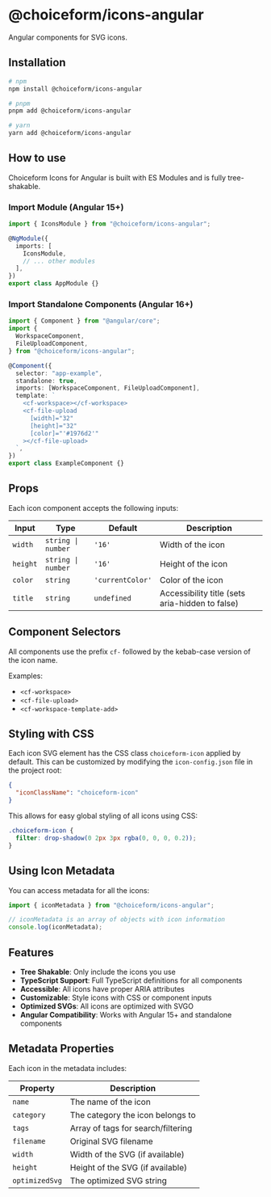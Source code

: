 # @choiceform/icons-angular

Angular components for SVG icons.

## Installation

```bash
# npm
npm install @choiceform/icons-angular

# pnpm
pnpm add @choiceform/icons-angular

# yarn
yarn add @choiceform/icons-angular
```

## How to use

Choiceform Icons for Angular is built with ES Modules and is fully tree-shakable.

### Import Module (Angular 15+)

```typescript
import { IconsModule } from "@choiceform/icons-angular";

@NgModule({
  imports: [
    IconsModule,
    // ... other modules
  ],
})
export class AppModule {}
```

### Import Standalone Components (Angular 16+)

```typescript
import { Component } from "@angular/core";
import {
  WorkspaceComponent,
  FileUploadComponent,
} from "@choiceform/icons-angular";

@Component({
  selector: "app-example",
  standalone: true,
  imports: [WorkspaceComponent, FileUploadComponent],
  template: `
    <cf-workspace></cf-workspace>
    <cf-file-upload
      [width]="32"
      [height]="32"
      [color]="'#1976d2'"
    ></cf-file-upload>
  `,
})
export class ExampleComponent {}
```

## Props

Each icon component accepts the following inputs:

| Input    | Type               | Default          | Description                                     |
| -------- | ------------------ | ---------------- | ----------------------------------------------- |
| `width`  | `string \| number` | `'16'`           | Width of the icon                               |
| `height` | `string \| number` | `'16'`           | Height of the icon                              |
| `color`  | `string`           | `'currentColor'` | Color of the icon                               |
| `title`  | `string`           | `undefined`      | Accessibility title (sets aria-hidden to false) |

## Component Selectors

All components use the prefix `cf-` followed by the kebab-case version of the icon name.

Examples:

- `<cf-workspace>`
- `<cf-file-upload>`
- `<cf-workspace-template-add>`

## Styling with CSS

Each icon SVG element has the CSS class `choiceform-icon` applied by default. This can be customized by modifying the `icon-config.json` file in the project root:

```json
{
  "iconClassName": "choiceform-icon"
}
```

This allows for easy global styling of all icons using CSS:

```css
.choiceform-icon {
  filter: drop-shadow(0 2px 3px rgba(0, 0, 0, 0.2));
}
```

## Using Icon Metadata

You can access metadata for all the icons:

```typescript
import { iconMetadata } from "@choiceform/icons-angular";

// iconMetadata is an array of objects with icon information
console.log(iconMetadata);
```

## Features

- **Tree Shakable**: Only include the icons you use
- **TypeScript Support**: Full TypeScript definitions for all components
- **Accessible**: All icons have proper ARIA attributes
- **Customizable**: Style icons with CSS or component inputs
- **Optimized SVGs**: All icons are optimized with SVGO
- **Angular Compatibility**: Works with Angular 15+ and standalone components

## Metadata Properties

Each icon in the metadata includes:

| Property       | Description                        |
| -------------- | ---------------------------------- |
| `name`         | The name of the icon               |
| `category`     | The category the icon belongs to   |
| `tags`         | Array of tags for search/filtering |
| `filename`     | Original SVG filename              |
| `width`        | Width of the SVG (if available)    |
| `height`       | Height of the SVG (if available)   |
| `optimizedSvg` | The optimized SVG string           |
